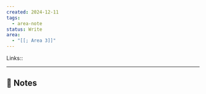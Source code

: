 ```yaml
---
created: 2024-12-11
tags:
  - area-note
status: Write
area:
  - "[[; Area 3]]"
---
```

Links:: 

---

## 📝 Notes





